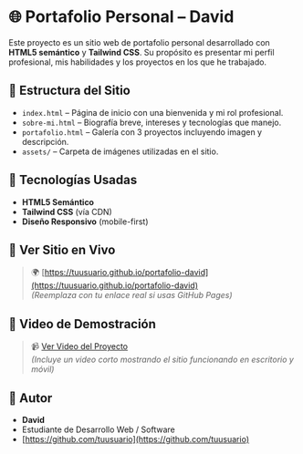 # 🌐 Portafolio Personal – David

Este proyecto es un sitio web de portafolio personal desarrollado con **HTML5 semántico** y **Tailwind CSS**. Su propósito es presentar mi perfil profesional, mis habilidades y los proyectos en los que he trabajado.

## 📁 Estructura del Sitio

- `index.html` – Página de inicio con una bienvenida y mi rol profesional.
- `sobre-mi.html` – Biografía breve, intereses y tecnologías que manejo.
- `portafolio.html` – Galería con 3 proyectos incluyendo imagen y descripción.
- `assets/` – Carpeta de imágenes utilizadas en el sitio.

## 🎨 Tecnologías Usadas

- **HTML5 Semántico**
- **Tailwind CSS** (vía CDN)
- **Diseño Responsivo** (mobile-first)

## 🚀 Ver Sitio en Vivo

> 🌍 [https://tuusuario.github.io/portafolio-david](https://tuusuario.github.io/portafolio-david)  
> *(Reemplaza con tu enlace real si usas GitHub Pages)*

## 🎥 Video de Demostración

> 📹 [Ver Video del Proyecto](https://drive.google.com/tu_video_o_youtube_link)  
> *(Incluye un video corto mostrando el sitio funcionando en escritorio y móvil)*

## 🧾 Autor

- **David**
- Estudiante de Desarrollo Web / Software
- [https://github.com/tuusuario](https://github.com/tuusuario)
